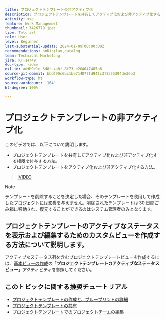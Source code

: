 ```yaml
---
title: プロジェクトテンプレートの非アクティブ化
description: プロジェクトテンプレートを共有してアクティブ化および非アクティブ化する権限を付与する方法と、プロジェクトテンプレートをアクティブ化および非アクティブ化する方法について説明します。
activity: use
feature: Work Management
thumbnail: 3426779.jpeg
type: Tutorial
role: User
level: Beginner
last-substantial-update: 2024-01-09T00:00:00Z
recommendations: noDisplay,catalog
team: Technical Marketing
jira: KT-14749
doc-type: video
exl-id: ad9b9e1e-3d8c-4a0f-8f73-e204047485a6
source-git-commit: bbdf99c6bc1be714077fd94fc3f8325394de36b3
workflow-type: ht
source-wordcount: '164'
ht-degree: 100%

---
```


# プロジェクトテンプレートの非アクティブ化

このビデオでは、以下について説明します。

* プロジェクトテンプレートを共有してアクティブ化および非アクティブ化する権限を付与する方法。
* プロジェクトテンプレートをアクティブ化および非アクティブ化する方法。

>[!VIDEO](https://video.tv.adobe.com/v/3426779/?quality=12&learn=on&enablevpops=1)

>[!NOTE]
>
>テンプレートを削除することを決定した場合、そのテンプレートを使用して作成したプロジェクトには影響を与えません。削除されたテンプレートは 30 日間ごみ箱に移動され、復元することができるのはシステム管理者のみとなります。



## プロジェクトテンプレートのアクティブなステータスを表示および編集するためのカスタムビューを作成する方法について説明します。

アクティブなステータス列を含むプロジェクトテンプレートビューを作成するには、[基本ビューの作成](https://experienceleague.adobe.com/ja/docs/workfront-learn/tutorials-workfront/reporting/basic-reporting/create-a-basic-view#activity-4-create-a-project-template-active-status-view)の「**プロジェクトテンプレートのアクティブなステータスビュー**」アクティビティを参照してください。

## このトピックに関する推奨チュートリアル

* [プロジェクトテンプレートの作成と、ブループリントの詳細](/help/manage-work/create-and-manage-project-templates/create-a-project-template.md)
* [プロジェクトテンプレートの共有](/help/manage-work/create-and-manage-project-templates/share-a-project-template.md)
* [プロジェクトテンプレートでのプロジェクトチームの編集](/help/manage-work/create-and-manage-project-templates/edit-the-project-team-in-a-project-template.md)
